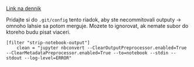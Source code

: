 [Link na dennik](https://docs.google.com/document/d/1WGTlvpBF4o0pcz3C6o_jY1h78R7Gm7IU/edit?fbclid=IwZXh0bgNhZW0CMTEAAR2OxAc1jh-fdmE2KE5hjyNs7KKp72I0yIn5ktrYmgxSTyrpAXPlWZE87-E_aem_J-4SCwqBWAFCQ_ulnsVWtA#heading=h.dchu1jahv1pi)

Pridajte si do `.git/config` tento riadok, aby ste necommitovali outputy -> omnoho lahsie sa potom merguje. Mozete to ignorovat, ak nemate subor do ktoreho budu pisat viaceri.
```
[filter "strip-notebook-output"]
	clean = "jupyter nbconvert --ClearOutputPreprocessor.enabled=True --ClearMetadataPreprocessor.enabled=True --to=notebook --stdin --stdout --log-level=ERROR"
```